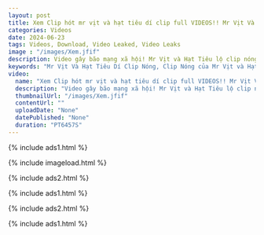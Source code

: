 ```yaml
---
layout: post
title: Xem Clip hót mr vịt và hạt tiêu dí clip full VIDEOS!! Mr Vịt Và Hạt Tiêu Dí Clip Nóng hd
categories: Videos
date: 2024-06-23
tags: Videos, Download, Video Leaked, Video Leaks
image : "/images/Xem.jfif"
description: Video gây bão mạng xã hội! Mr Vịt và Hạt Tiêu lộ clip nóng, khiến cư dân mạng không thể ngồi yên. Không chỉ vậy, những tin nhắn riêng tư giữa Mr Vịt và Hạt Tiêu cũng đã bị tiết lộ. Đừng bỏ lỡ video Hạt Tiêu dí clip đầy bất ngờ này và khám phá mọi chi tiết về vụ việc đang làm chấn động cộng đồng!
keywords: "Mr Vịt Và Hạt Tiêu Dí Clip Nóng, Clip Nóng của Mr Vịt và Hạt Tiêu Bị Lộ, Mister Vịt Hạt Tiêu Play Hạt Tiêu dí Clip, Mr Vịt và Hạt Tiêu Lộ Clip Nóng Gây Sốc Cộng Đồng Mạng!, MR VỊT VÀ HẠT TIÊU DÍ CLIP NÓNG, Mr Vịt Và Hạt Tiêu Lộ Clip Nóng Video, Mr Vịt Và Hạt Tiêu Lộ Clip Nóng Video, Mr Vịt và Hạt Tiêu Lộ Clip Nóng Gây Sốc Cộng Đồng Mạng!, Lộ Clip Mr Vịt và Hạt Tiêu 1 Phút Full Không Che, MR VỊT VÀ HẠT TIÊU DÍ CLIP NÓNG, Mr Vịt Và Hạt Tiêu Lộ Clip Nóng Video, Mr Vịt Và Hạt Tiêu Dí Clip Nóng"
video:
  name: "Xem Clip hót mr vịt và hạt tiêu dí clip full VIDEOS!! Mr Vịt Và Hạt Tiêu Dí Clip Nóng hd"
  description: "Video gây bão mạng xã hội! Mr Vịt và Hạt Tiêu lộ clip nóng, khiến cư dân mạng không thể ngồi yên. Không chỉ vậy, những tin nhắn riêng tư giữa Mr Vịt và Hạt Tiêu cũng đã bị tiết lộ. Đừng bỏ lỡ video Hạt Tiêu dí clip đầy bất ngờ này và khám phá mọi chi tiết về vụ việc đang làm chấn động cộng đồng!"
  thumbnailUrl: "/images/Xem.jfif"
  contentUrl: ""
  uploadDate: "None"
  datePublished: "None"
  duration: "PT6457S"
---
```

{% include ads1.html %}

{% include imageload.html %}

{% include ads2.html %}

{% include ads1.html %}

{% include ads2.html %}

{% include ads1.html %}
